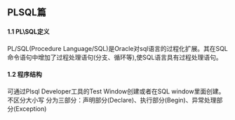 ## PLSQL篇
#### 1.1 PL\SQL定义
PL/SQL(Procedure Language/SQL)是Oracle对sql语言的过程化扩展。其在SQL命令语句中增加了过程处理语句(分支、循环等),使SQL语言具有过程处理语句。

#### 1.2 程序结构
可通过Plsql Developer工具的Test Window创建或者在SQL window里面创建。
不区分大小写
分为三部分：声明部分(Declare)、执行部分(Begin)、异常处理部分(Exception)
